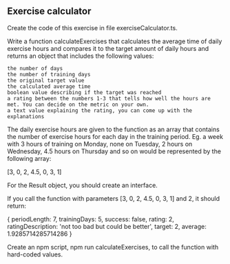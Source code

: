 ## Exercise calculator

Create the code of this exercise in file exerciseCalculator.ts.

Write a function calculateExercises that calculates the average time of daily exercise hours and compares it to the target amount of daily hours and returns an object that includes the following values:

    the number of days
    the number of training days
    the original target value
    the calculated average time
    boolean value describing if the target was reached
    a rating between the numbers 1-3 that tells how well the hours are met. You can decide on the metric on your own.
    a text value explaining the rating, you can come up with the explanations

The daily exercise hours are given to the function as an array that contains the number of exercise hours for each day in the training period. Eg. a week with 3 hours of training on Monday, none on Tuesday, 2 hours on Wednesday, 4.5 hours on Thursday and so on would be represented by the following array:

[3, 0, 2, 4.5, 0, 3, 1]

For the Result object, you should create an interface.

If you call the function with parameters [3, 0, 2, 4.5, 0, 3, 1] and 2, it should return:

{ periodLength: 7,
  trainingDays: 5,
  success: false,
  rating: 2,
  ratingDescription: 'not too bad but could be better',
  target: 2,
  average: 1.9285714285714286
}

Create an npm script, npm run calculateExercises, to call the function with hard-coded values.
